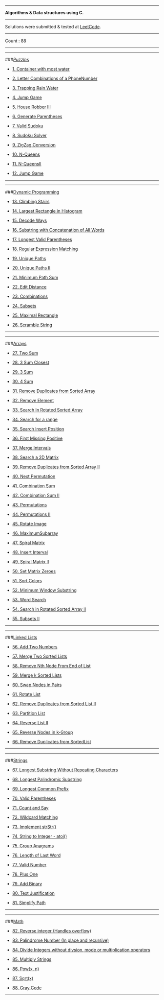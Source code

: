 ****************************************************************
**Algorithms & Data structures using C.**
****************************************************************
Solutions were submitted & tested at [LeetCode](https://leetcode.com/problemset/algorithms/).

****************************************************************
Count : 88
****************************************************************

****************************************************************
###[*Puzzles*](https://bitbucket.org/msreekan/algorithms-and-data-structures/src/ac7c1955c75edb023d47a7307fbcbfe078c65199/Puzzles/?at=master)


+ [1. Container with most water](https://bitbucket.org/msreekan/algorithms-and-data-structures/src/ac7c1955c75edb023d47a7307fbcbfe078c65199/Puzzles/11.ContainerWithMostWater/?at=master)

+ [2. Letter Combinations of a PhoneNumber](https://bitbucket.org/msreekan/algorithms-and-data-structures/src/ac7c1955c75edb023d47a7307fbcbfe078c65199/Puzzles/17.LetterCombinationsofaPhoneNumber/?at=master)

+ [3. Trapping Rain Water](https://bitbucket.org/msreekan/algorithms-and-data-structures/src/ac7c1955c75edb023d47a7307fbcbfe078c65199/Puzzles/42.TrappingRainWater/?at=master)

+ [4. Jump Game](https://bitbucket.org/msreekan/algorithms-and-data-structures/src/ac7c1955c75edb023d47a7307fbcbfe078c65199/Puzzles/45.JumpGameII/?at=master)

+ [5. House Robber III](https://bitbucket.org/msreekan/algorithms-and-data-structures/src/ac7c1955c75edb023d47a7307fbcbfe078c65199/Puzzles/337.HouseRobberIII/?at=master)

+ [6. Generate Parentheses](https://bitbucket.org/msreekan/algorithms-and-data-structures/src/ac7c1955c75edb023d47a7307fbcbfe078c65199/Puzzles/22.GenerateParentheses/?at=master)

+ [7. Valid Sudoku](https://bitbucket.org/msreekan/algorithms-and-data-structures/src/dadab6b5a5319aa9ce7acde7b7192edba1428056/Puzzles/36.ValidSudoku/?at=master)

+ [8. Sudoku Solver](https://bitbucket.org/msreekan/algorithms-and-data-structures/src/d49de742e987695305b30e3ce2613b972e0746eb/Puzzles/37.SudokuSolver/?at=master)

+ [9. ZigZag Conversion](https://bitbucket.org/msreekan/algorithms-and-data-structures/src/4836d621572bde813c96f2cbf43f3352e43dc4d5/Puzzles/6.ZigZagConversion/?at=master)

+ [10. N-Queens](https://bitbucket.org/msreekan/algorithms-and-data-structures/src/880f22ac7391561c44056954835c60c95b06f09a/Puzzles/51.N-Queens/?at=master)

+ [11. N-QueensII](https://bitbucket.org/msreekan/algorithms-and-data-structures/src/563bff04062df0baa8fc7b10ee3a5951912cfcf4/Puzzles/52.N-QueensII/?at=master)

+ [12. Jump Game](https://bitbucket.org/msreekan/algorithms-and-data-structures/src/880f22ac7391561c44056954835c60c95b06f09a/Puzzles/55.JumpGame/?at=master)

****************************************************************

****************************************************************
###[Dynamic Programming](https://bitbucket.org/msreekan/algorithms-and-data-structures/src/ac7c1955c75edb023d47a7307fbcbfe078c65199/Dynamic_Programming/?at=master)

+ [13. Climbing Stairs](https://bitbucket.org/msreekan/algorithms-and-data-structures/src/ac7c1955c75edb023d47a7307fbcbfe078c65199/Dynamic_Programming/70.ClimbingStairs/?at=master)

+ [14. Largest Rectangle in Histogram](https://bitbucket.org/msreekan/algorithms-and-data-structures/src/ac7c1955c75edb023d47a7307fbcbfe078c65199/Dynamic_Programming/84.LargestRectangleinHistogram/?at=master)

+ [15. Decode Ways](https://bitbucket.org/msreekan/algorithms-and-data-structures/src/ac7c1955c75edb023d47a7307fbcbfe078c65199/Dynamic_Programming/91.DecodeWays/?at=master)

+ [16. Substring with Concatenation of All Words](https://bitbucket.org/msreekan/algorithms-and-data-structures/src/1aae5af96409f4f9267f21d2aa462d6f8db86d8f/Dynamic_Programming/30.SubstringwithConcatenationofAllWords/?at=master)

+ [17. Longest Valid Parentheses](https://bitbucket.org/msreekan/algorithms-and-data-structures/src/e68cdd5d47d850e065d9ffacd1f34691f44963e3/Dynamic_Programming/32.LongestValidParentheses/?at=master)

+ [18. Regular Expression Matching](https://bitbucket.org/msreekan/algorithms-and-data-structures/src/789a1282f1b09de5b81d2ed10bc1d6fbdf5c4787/Dynamic_Programming/10.RegularExpressionMatching/?at=master)

+ [19. Unique Paths](https://bitbucket.org/msreekan/algorithms-and-data-structures/src/886569d098af51382eba7b37ffd9f5394073ff8f/Dynamic_Programming/62.UniquePaths/?at=master)

+ [20. Unique Paths II](https://bitbucket.org/msreekan/algorithms-and-data-structures/src/886569d098af51382eba7b37ffd9f5394073ff8f/Dynamic_Programming/63.UniquePathsII/?at=master)

+ [21. Minimum Path Sum](https://bitbucket.org/msreekan/algorithms-and-data-structures/src/886569d098af51382eba7b37ffd9f5394073ff8f/Dynamic_Programming/64.MinimumPathSum/?at=master)

+ [22. Edit Distance](https://bitbucket.org/msreekan/algorithms-and-data-structures/src/67fe3fb014be6d7f9405a6860c3d2544f58c9453/Dynamic_Programming/72.EditDistance/?at=master)

+ [23. Combinations](https://bitbucket.org/msreekan/algorithms-and-data-structures/src/9d224d9b4e696541d16894533bcb82afbf2b4556/Dynamic_Programming/77.Combinations/?at=master)

+ [24. Subsets](https://bitbucket.org/msreekan/algorithms-and-data-structures/src/9d224d9b4e696541d16894533bcb82afbf2b4556/Dynamic_Programming/78.Subsets/?at=master)

+ [25. Maximal Rectangle](https://bitbucket.org/msreekan/algorithms-and-data-structures/src/95d9f851a594a7be957261019319219768d39e23/Dynamic_Programming/85.MaximalRectangle/?at=master)

+ [26. Scramble String](https://bitbucket.org/msreekan/algorithms-and-data-structures/src/20090a879176fe6752cf168888170407c4983bed/Dynamic_Programming/87.ScrambleString/?at=master)

****************************************************************

****************************************************************
###[Arrays](https://bitbucket.org/msreekan/algorithms-and-data-structures/src/ac7c1955c75edb023d47a7307fbcbfe078c65199/Arrays/?at=master)

+ [27. Two Sum](https://bitbucket.org/msreekan/algorithms-and-data-structures/src/ac7c1955c75edb023d47a7307fbcbfe078c65199/Arrays/1.TwoSum/?at=master)

+ [28. 3 Sum Closest](https://bitbucket.org/msreekan/algorithms-and-data-structures/src/ac7c1955c75edb023d47a7307fbcbfe078c65199/Arrays/16.3SumClosest/?at=master)

+ [29. 3 Sum](https://bitbucket.org/msreekan/algorithms-and-data-structures/src/ac7c1955c75edb023d47a7307fbcbfe078c65199/Arrays/15.3Sum/?at=master)

+ [30. 4 Sum](https://bitbucket.org/msreekan/algorithms-and-data-structures/src/ac7c1955c75edb023d47a7307fbcbfe078c65199/Arrays/18.4Sum/?at=master)

+ [31. Remove Duplicates from Sorted Array](https://bitbucket.org/msreekan/algorithms-and-data-structures/src/ac7c1955c75edb023d47a7307fbcbfe078c65199/Arrays/26.RemoveDuplicatesfromSortedArray/?at=master)

+ [32. Remove Element](https://bitbucket.org/msreekan/algorithms-and-data-structures/src/ac7c1955c75edb023d47a7307fbcbfe078c65199/Arrays/27RemoveElement/?at=master)

+ [33. Search In Rotated Sorted Array](https://bitbucket.org/msreekan/algorithms-and-data-structures/src/ac7c1955c75edb023d47a7307fbcbfe078c65199/Arrays/33.SearchInRotatedSortedArray/?at=master)

+ [34. Search for a range](https://bitbucket.org/msreekan/algorithms-and-data-structures/src/ac7c1955c75edb023d47a7307fbcbfe078c65199/Arrays/34.SearchforaRange/?at=master)

+ [35. Search Insert Position](https://bitbucket.org/msreekan/algorithms-and-data-structures/src/ac7c1955c75edb023d47a7307fbcbfe078c65199/Arrays/35.SearchInsertPosition/?at=master)

+ [36. First Missing Positive](https://bitbucket.org/msreekan/algorithms-and-data-structures/src/ac7c1955c75edb023d47a7307fbcbfe078c65199/Arrays/41.FirstMissingPositive/?at=master)

+ [37. Merge Intervals](https://bitbucket.org/msreekan/algorithms-and-data-structures/src/ac7c1955c75edb023d47a7307fbcbfe078c65199/Arrays/56.MergeIntervals/?at=master)

+ [38. Search a 2D Matrix](https://bitbucket.org/msreekan/algorithms-and-data-structures/src/ac7c1955c75edb023d47a7307fbcbfe078c65199/Arrays/74.Searcha2DMatrix/?at=master)

+ [39. Remove Duplicates from Sorted Array II](https://bitbucket.org/msreekan/algorithms-and-data-structures/src/ac7c1955c75edb023d47a7307fbcbfe078c65199/Arrays/80.RemoveDuplicatesfromSortedArrayII/?at=master)

+ [40. Next Permutation](https://bitbucket.org/msreekan/algorithms-and-data-structures/src/0bcfca54c3790551d5c5b257939d710d5bbe41fd/Arrays/31.NextPermutation/?at=master)

+ [41. Combination Sum](https://bitbucket.org/msreekan/algorithms-and-data-structures/src/279bb180f3e0866f11eb9cad642ff180d160ae1d/Arrays/39.CombinationSum/?at=master)

+ [42. Combination Sum II](https://bitbucket.org/msreekan/algorithms-and-data-structures/src/279bb180f3e0866f11eb9cad642ff180d160ae1d/Arrays/40.CombinationSumII/?at=master)

+ [43. Permutations](https://bitbucket.org/msreekan/algorithms-and-data-structures/src/72b4a0e5050427ea5927085aae048242a03a8a77/Arrays/46.Permutations/?at=master)

+ [44. Permutations II](https://bitbucket.org/msreekan/algorithms-and-data-structures/src/72b4a0e5050427ea5927085aae048242a03a8a77/Arrays/47.PermutationsII/?at=master)

+ [45. Rotate Image](https://bitbucket.org/msreekan/algorithms-and-data-structures/src/cd3cac71173af3353f945e9ad5a3d1f887bfa402/Arrays/48.RotateImage/?at=master)

+ [46. MaximumSubarray](https://bitbucket.org/msreekan/algorithms-and-data-structures/src/880f22ac7391561c44056954835c60c95b06f09a/Arrays/53.MaximumSubarray/?at=master)

+ [47. Spiral Matrix](https://bitbucket.org/msreekan/algorithms-and-data-structures/src/880f22ac7391561c44056954835c60c95b06f09a/Arrays/54.SpiralMatrix/?at=master)

+ [48. Insert Interval](https://bitbucket.org/msreekan/algorithms-and-data-structures/src/218631067580bbe4aea89faf1e0f53cefc212fcc/Arrays/57.InsertInterval/?at=master)

+ [49. Spiral Matrix II](https://bitbucket.org/msreekan/algorithms-and-data-structures/src/218631067580bbe4aea89faf1e0f53cefc212fcc/Arrays/59.SpiralMatrixII/?at=master)

+ [50. Set Matrix Zeroes](https://bitbucket.org/msreekan/algorithms-and-data-structures/src/b1469e044c834b6ab157b095610e9848f8da19d7/Arrays/73.SetMatrixZeroes/?at=master)

+ [51. Sort Colors](https://bitbucket.org/msreekan/algorithms-and-data-structures/src/b1469e044c834b6ab157b095610e9848f8da19d7/Arrays/75.SortColors/?at=master)

+ [52. Minimum Window Substring](https://bitbucket.org/msreekan/algorithms-and-data-structures/src/c3e7751996d688c156a1f15f0c3730c5a87bfa81/Arrays/76.MinimumWindowSubstring/?at=master)

+ [53. Word Search](https://bitbucket.org/msreekan/algorithms-and-data-structures/src/cb7273c1caaf435075fba15f79ffa87adfe97a14/Arrays/79.WordSearch/?at=master)

+ [54. Search in Rotated Sorted Array II](https://bitbucket.org/msreekan/algorithms-and-data-structures/src/b5153d8276826b72ce7cbd9fe73c548f8dbd8dbe/Arrays/81.SearchinRotatedSortedArrayII/?at=master)

+ [55. Subsets II](https://leetcode.com/problems/subsets-ii/)

****************************************************************

****************************************************************
###[Linked Lists](https://bitbucket.org/msreekan/algorithms-and-data-structures/src/ac7c1955c75e/Linked_List/?at=master)

+ [56. Add Two Numbers](https://bitbucket.org/msreekan/algorithms-and-data-structures/src/ac7c1955c75edb023d47a7307fbcbfe078c65199/Linked_List/2.AddTwoNumbers/?at=master)

+ [57. Merge Two Sorted Lists](https://bitbucket.org/msreekan/algorithms-and-data-structures/src/ac7c1955c75edb023d47a7307fbcbfe078c65199/Linked_List/21.MergeTwoSortedLists/?at=master)

+ [58. Remove Nth Node From End of List](https://bitbucket.org/msreekan/algorithms-and-data-structures/src/ac7c1955c75edb023d47a7307fbcbfe078c65199/Linked_List/19.RemoveNthNodeFromEndofList/?at=master)

+ [59. Merge k Sorted Lists](https://bitbucket.org/msreekan/algorithms-and-data-structures/src/ac7c1955c75edb023d47a7307fbcbfe078c65199/Linked_List/23.MergekSortedLists/?at=master)

+ [60. Swap Nodes in Pairs](https://bitbucket.org/msreekan/algorithms-and-data-structures/src/ac7c1955c75edb023d47a7307fbcbfe078c65199/Linked_List/24.SwapNodesinPairs/?at=master)

+ [61. Rotate List](https://bitbucket.org/msreekan/algorithms-and-data-structures/src/ac7c1955c75edb023d47a7307fbcbfe078c65199/Linked_List/61.RotateList/?at=master)

+ [62. Remove Duplicates from Sorted List II](https://bitbucket.org/msreekan/algorithms-and-data-structures/src/ac7c1955c75edb023d47a7307fbcbfe078c65199/Linked_List/82.RemoveDuplicatesfromSortedListII/?at=master)

+ [63. Partition List](https://bitbucket.org/msreekan/algorithms-and-data-structures/src/ac7c1955c75edb023d47a7307fbcbfe078c65199/Linked_List/86.PartitionList/?at=master)

+ [64. Reverse List II](https://bitbucket.org/msreekan/algorithms-and-data-structures/src/ac7c1955c75edb023d47a7307fbcbfe078c65199/Linked_List/92.ReverseListII/?at=master)

+ [65. Reverse Nodes in k-Group](https://bitbucket.org/msreekan/algorithms-and-data-structures/src/ac7c1955c75edb023d47a7307fbcbfe078c65199/Linked_List/25.ReverseNodesink-Group/?at=master)

+ [66. Remove Duplicates from SortedList](https://bitbucket.org/msreekan/algorithms-and-data-structures/src/ac7c1955c75edb023d47a7307fbcbfe078c65199/Linked_List/83.RemoveDuplicatesfromSortedList/?at=master)
****************************************************************

****************************************************************
###[Strings](https://bitbucket.org/msreekan/algorithms-and-data-structures/src/ac7c1955c75edb023d47a7307fbcbfe078c65199/Strings/?at=master)

+ [67. Longest Substring Without Repeating Characters](https://bitbucket.org/msreekan/algorithms-and-data-structures/src/ac7c1955c75edb023d47a7307fbcbfe078c65199/Strings/3.LongestSubstring/?at=master)

+ [68. Longest Palindromic Substring](https://bitbucket.org/msreekan/algorithms-and-data-structures/src/ac7c1955c75edb023d47a7307fbcbfe078c65199/Strings/5.LongestPalindromicSubstring/?at=master)

+ [69. Longest Common Prefix](https://bitbucket.org/msreekan/algorithms-and-data-structures/src/ac7c1955c75edb023d47a7307fbcbfe078c65199/Strings/14.LongestCommonPrefix/?at=master)

+ [70. Valid Parentheses](https://bitbucket.org/msreekan/algorithms-and-data-structures/src/ac7c1955c75edb023d47a7307fbcbfe078c65199/Strings/20.ValidParentheses/?at=master)

+ [71. Count and Say](https://bitbucket.org/msreekan/algorithms-and-data-structures/src/c61aeae585e7f7390b878cece70b5fa1c3ee336f/Strings/38.CountandSay/?at=master)

+ [72. Wildcard Matching](https://bitbucket.org/msreekan/algorithms-and-data-structures/src/0b2797c6e9d4b90c9ffb3b0642729e4437fd57ea/Strings/44.WildcardMatching/?at=master)

+ [73. Implement strStr()](https://bitbucket.org/msreekan/algorithms-and-data-structures/src/0b2797c6e9d4b90c9ffb3b0642729e4437fd57ea/Strings/28.ImplementstrStr()/?at=master)

+ [74. String to Integer - atoi()](https://bitbucket.org/msreekan/algorithms-and-data-structures/src/0b2797c6e9d4b90c9ffb3b0642729e4437fd57ea/Strings/8.StringtoInteger(atoi)/?at=master)

+ [75. Group Anagrams](https://bitbucket.org/msreekan/algorithms-and-data-structures/src/cd3cac71173af3353f945e9ad5a3d1f887bfa402/Strings/49.GroupAnagrams/?at=master)

+ [76. Length of Last Word](https://bitbucket.org/msreekan/algorithms-and-data-structures/src/218631067580bbe4aea89faf1e0f53cefc212fcc/Strings/58.LengthofLastWord/?at=master)

+ [77. Valid Number](https://bitbucket.org/msreekan/algorithms-and-data-structures/src/dc38285a1e2a1bfa790badf9fb2a298f63ed1a3d/Strings/65.ValidNumber/?at=master)

+ [78. Plus One](https://bitbucket.org/msreekan/algorithms-and-data-structures/src/18e115fffe8beeda4f90042df8d1f66745b7cf05/Strings/66.PlusOne/?at=master)

+ [79. Add Binary](https://bitbucket.org/msreekan/algorithms-and-data-structures/src/18e115fffe8beeda4f90042df8d1f66745b7cf05/Strings/67.AddBinary/?at=master)

+ [80. Text Justification](https://bitbucket.org/msreekan/algorithms-and-data-structures/src/18e115fffe8beeda4f90042df8d1f66745b7cf05/Strings/68.TextJustification/?at=master)

+ [81. Simplify Path](https://bitbucket.org/msreekan/algorithms-and-data-structures/src/a087a471fabd5ae98ca32a03d876f89cb00523e1/Strings/71.SimplifyPath/?at=master)

****************************************************************

****************************************************************
###[Math](https://bitbucket.org/msreekan/algorithms-and-data-structures/src/ac7c1955c75edb023d47a7307fbcbfe078c65199/Math/?at=master)

+ [82. Reverse integer (Handles overflow)](https://bitbucket.org/msreekan/algorithms-and-data-structures/src/ac7c1955c75edb023d47a7307fbcbfe078c65199/Math/7.ReverseInteger/?at=master)

+ [83. Palindrome Number (In place and recursive)](https://bitbucket.org/msreekan/algorithms-and-data-structures/src/ac7c1955c75edb023d47a7307fbcbfe078c65199/Math/9.PalindromeNumber/?at=master)

+ [84. Divide Integers without divsion, mode or multiplication operators](https://bitbucket.org/msreekan/algorithms-and-data-structures/src/ac7c1955c75edb023d47a7307fbcbfe078c65199/Math/29.DivideTwoIntegers/?at=master)

+ [85. Multiply Strings](https://bitbucket.org/msreekan/algorithms-and-data-structures/src/28b33ee09827cc388e45ec1978ff3c4b504381c3/Math/43.MultiplyStrings/?at=master)

+ [86. Pow(x, n)](https://bitbucket.org/msreekan/algorithms-and-data-structures/src/880f22ac7391561c44056954835c60c95b06f09a/Math/50.Pow(x,%20n)/?at=master)

+ [87. Sqrt(x)](https://bitbucket.org/msreekan/algorithms-and-data-structures/src/a087a471fabd5ae98ca32a03d876f89cb00523e1/Math/69.Sqrt(x)/?at=master)

+ [88. Gray Code](https://bitbucket.org/msreekan/algorithms-and-data-structures/src/51c41c677f356a3ce34a4a1e50eeff80aa59155c/Math/89.GrayCode/?at=master)

***************************************************************